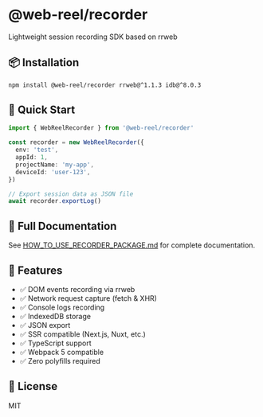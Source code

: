 # @web-reel/recorder

Lightweight session recording SDK based on rrweb

## 📦 Installation

```bash
npm install @web-reel/recorder rrweb@^1.1.3 idb@^8.0.3
```

## 🚀 Quick Start

```typescript
import { WebReelRecorder } from '@web-reel/recorder'

const recorder = new WebReelRecorder({
  env: 'test',
  appId: 1,
  projectName: 'my-app',
  deviceId: 'user-123',
})

// Export session data as JSON file
await recorder.exportLog()
```

## 📖 Full Documentation

See [HOW_TO_USE_RECORDER_PACKAGE.md](../../HOW_TO_USE_RECORDER_PACKAGE.md) for complete documentation.

## 🔧 Features

- ✅ DOM events recording via rrweb
- ✅ Network request capture (fetch & XHR)
- ✅ Console logs recording
- ✅ IndexedDB storage
- ✅ JSON export
- ✅ SSR compatible (Next.js, Nuxt, etc.)
- ✅ TypeScript support
- ✅ Webpack 5 compatible
- ✅ Zero polyfills required

## 📄 License

MIT
